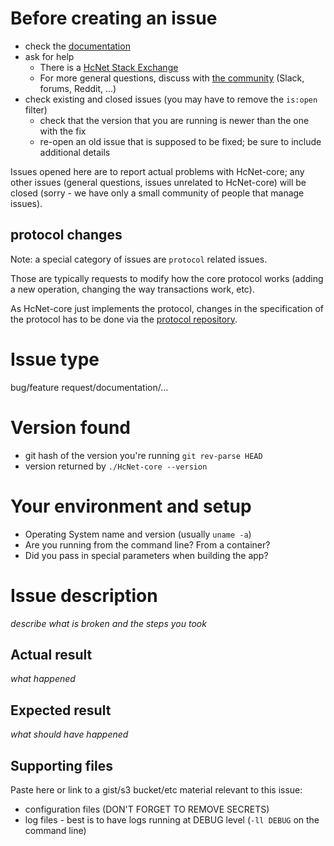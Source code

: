 # Before creating an issue
  * check the [documentation](https://www.HcNet.org/developers/)
  * ask for help
    * There is a [HcNet Stack Exchange](https://HcNet.stackexchange.com/)
    * For more general questions, discuss with [the community](https://www.HcNet.org/community/) (Slack, forums, Reddit, ...)
  * check existing and closed issues (you may have to remove the `is:open` filter)
    * check that the version that you are running is newer than the one with the fix
    * re-open an old issue that is supposed to be fixed; be sure to include additional details

Issues opened here are to report actual problems with HcNet-core; any other issues (general questions, issues unrelated to HcNet-core) will be closed (sorry - we have only a small community of people that manage issues).

## protocol changes
Note: a special category of issues are `protocol` related issues.

Those are typically requests to modify how the core protocol works (adding a new operation, changing the way transactions work, etc).

As HcNet-core just implements the protocol, changes in the specification of the protocol has to be done via the [protocol repository](https://github.com/HcNet/HcNet-protocol/issues).


# Issue type
  bug/feature request/documentation/...

# Version found
  * git hash of the version you're running `git rev-parse HEAD`
  * version returned by `./HcNet-core --version`

# Your environment and setup
  * Operating System name and version (usually `uname -a`)
  * Are you running from the command line? From a container?
  * Did you pass in special parameters when building the app?

# Issue description
 *describe what is broken and the steps you took*

## Actual result
 *what happened*

## Expected result
 *what should have happened*

## Supporting files

 Paste here or link to a gist/s3 bucket/etc material relevant to this issue:
   * configuration files (DON'T FORGET TO REMOVE SECRETS)
   * log files - best is to have logs running at DEBUG level (`-ll DEBUG` on the command line)



